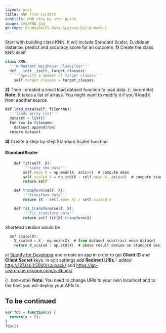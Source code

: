 ```yaml
---
layout: post
title: KNN from scratch
subtitle: KNN step by step guide  
image: img/KNN.jpg
gh-repo: Edudeiko/CS-Data-Science-Build-Week-1
---
```


Start with building class KNN. It will include Standard Scaler, Euclidean distance, predict and accuracy score for an outcome. 
**1)** Create the class KNN itself.
```javascript
class KNN:
  '''K-Nearest Neighbour Classifier'''
  def __init__(self, target_classes):
    '''Specify a number of target classes'''
    self.target_classes = target_classes
```
**2)** Then I created a small load dataset function to load data.
{: .box-note}
**Note:** It takes a list of arrays. You might want to modify it if you'll load it from another source.
```javascript
def load_data(self, filename):
  '''loads array list'''
  dataset = list()
  for row in filename:
    dataset.append(row)
  return dataset
```
**3)** Create a step-by-step Standard Scaler function
#### StandardScaler
```javascript
    def fit(self, X):
        '''scale the data'''
        self.mean_X = np.mean(X, axis=0)  # compute mean
        self.scaled_X = np.std(X - self.mean_X, axis=0)  # compute standard deviation
        return self

    def transform(self, X):
        '''transform data'''
        return (X - self.mean_X) / self.scaled_X

    def fit_transform(self, X):
        '''fit_transform data'''
        return self.fit(X).transform(X)
```
Shortend version would be
```javascript
  def scale(X):
    X_scaled = X - np.mean(X)  # from dataset substract mean dataset
    return X_scaled / np.std(X)  # above result devide on standard deviation of the dataset
```




at [Spotify for Developer](https://developer.spotify.com) and create an app in order to get **Client ID** and **Client Secret** keys. In edit settings add **Redirect URIs**. I added http://127.0.0.1:5000/callback/ and
https://sp-search.herokuapp.com/callback/. 

{: .box-note}
**Note:** You need to change URIs to your own localhost and to the host you will deploy your APIs to.

## To be continued

```javascript
var foo = function(x) {
  return(x + 5);
}
foo(3)
```

